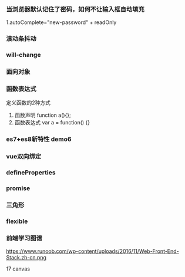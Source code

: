 ### 当浏览器默认记住了密码，如何不让输入框自动填充
1.autoComplete="new-password" + readOnly
### 滚动条抖动
### will-change
### 面向对象


### 函数表达式
定义函数的2种方式
1. 函数声明
 function a(){};
2. 函数表达式
var a = function() {}

### es7+es8新特性 demo6

### vue双向绑定

### defineProperties

### promise

### 三角形

### flexible

### 前端学习图谱
https://www.runoob.com/wp-content/uploads/2016/11/Web-Front-End-Stack.zh-cn.png

17 canvas